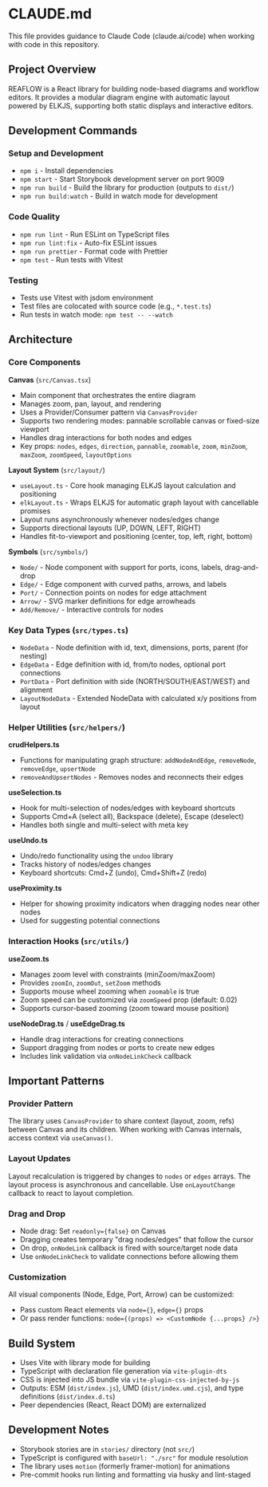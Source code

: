 # CLAUDE.md

This file provides guidance to Claude Code (claude.ai/code) when working with code in this repository.

## Project Overview

REAFLOW is a React library for building node-based diagrams and workflow editors. It provides a modular diagram engine with automatic layout powered by ELKJS, supporting both static displays and interactive editors.

## Development Commands

### Setup and Development
- `npm i` - Install dependencies
- `npm start` - Start Storybook development server on port 9009
- `npm run build` - Build the library for production (outputs to `dist/`)
- `npm run build:watch` - Build in watch mode for development

### Code Quality
- `npm run lint` - Run ESLint on TypeScript files
- `npm run lint:fix` - Auto-fix ESLint issues
- `npm run prettier` - Format code with Prettier
- `npm test` - Run tests with Vitest

### Testing
- Tests use Vitest with jsdom environment
- Test files are colocated with source code (e.g., `*.test.ts`)
- Run tests in watch mode: `npm test -- --watch`

## Architecture

### Core Components

**Canvas** (`src/Canvas.tsx`)
- Main component that orchestrates the entire diagram
- Manages zoom, pan, layout, and rendering
- Uses a Provider/Consumer pattern via `CanvasProvider`
- Supports two rendering modes: pannable scrollable canvas or fixed-size viewport
- Handles drag interactions for both nodes and edges
- Key props: `nodes`, `edges`, `direction`, `pannable`, `zoomable`, `zoom`, `minZoom`, `maxZoom`, `zoomSpeed`, `layoutOptions`

**Layout System** (`src/layout/`)
- `useLayout.ts` - Core hook managing ELKJS layout calculation and positioning
- `elkLayout.ts` - Wraps ELKJS for automatic graph layout with cancellable promises
- Layout runs asynchronously whenever nodes/edges change
- Supports directional layouts (UP, DOWN, LEFT, RIGHT)
- Handles fit-to-viewport and positioning (center, top, left, right, bottom)

**Symbols** (`src/symbols/`)
- `Node/` - Node component with support for ports, icons, labels, drag-and-drop
- `Edge/` - Edge component with curved paths, arrows, and labels
- `Port/` - Connection points on nodes for edge attachment
- `Arrow/` - SVG marker definitions for edge arrowheads
- `Add/Remove/` - Interactive controls for nodes

### Key Data Types (`src/types.ts`)

- `NodeData` - Node definition with id, text, dimensions, ports, parent (for nesting)
- `EdgeData` - Edge definition with id, from/to nodes, optional port connections
- `PortData` - Port definition with side (NORTH/SOUTH/EAST/WEST) and alignment
- `LayoutNodeData` - Extended NodeData with calculated x/y positions from layout

### Helper Utilities (`src/helpers/`)

**crudHelpers.ts**
- Functions for manipulating graph structure: `addNodeAndEdge`, `removeNode`, `removeEdge`, `upsertNode`
- `removeAndUpsertNodes` - Removes nodes and reconnects their edges

**useSelection.ts**
- Hook for multi-selection of nodes/edges with keyboard shortcuts
- Supports Cmd+A (select all), Backspace (delete), Escape (deselect)
- Handles both single and multi-select with meta key

**useUndo.ts**
- Undo/redo functionality using the `undoo` library
- Tracks history of nodes/edges changes
- Keyboard shortcuts: Cmd+Z (undo), Cmd+Shift+Z (redo)

**useProximity.ts**
- Helper for showing proximity indicators when dragging nodes near other nodes
- Used for suggesting potential connections

### Interaction Hooks (`src/utils/`)

**useZoom.ts**
- Manages zoom level with constraints (minZoom/maxZoom)
- Provides `zoomIn`, `zoomOut`, `setZoom` methods
- Supports mouse wheel zooming when `zoomable` is true
- Zoom speed can be customized via `zoomSpeed` prop (default: 0.02)
- Supports cursor-based zooming (zoom toward mouse position)

**useNodeDrag.ts** / **useEdgeDrag.ts**
- Handle drag interactions for creating connections
- Support dragging from nodes or ports to create new edges
- Includes link validation via `onNodeLinkCheck` callback

## Important Patterns

### Provider Pattern
The library uses `CanvasProvider` to share context (layout, zoom, refs) between Canvas and its children. When working with Canvas internals, access context via `useCanvas()`.

### Layout Updates
Layout recalculation is triggered by changes to `nodes` or `edges` arrays. The layout process is asynchronous and cancellable. Use `onLayoutChange` callback to react to layout completion.

### Drag and Drop
- Node drag: Set `readonly={false}` on Canvas
- Dragging creates temporary "drag nodes/edges" that follow the cursor
- On drop, `onNodeLink` callback is fired with source/target node data
- Use `onNodeLinkCheck` to validate connections before allowing them

### Customization
All visual components (Node, Edge, Port, Arrow) can be customized:
- Pass custom React elements via `node={}`, `edge={}` props
- Or pass render functions: `node={(props) => <CustomNode {...props} />}`

## Build System

- Uses Vite with library mode for building
- TypeScript with declaration file generation via `vite-plugin-dts`
- CSS is injected into JS bundle via `vite-plugin-css-injected-by-js`
- Outputs: ESM (`dist/index.js`), UMD (`dist/index.umd.cjs`), and type definitions (`dist/index.d.ts`)
- Peer dependencies (React, React DOM) are externalized

## Development Notes

- Storybook stories are in `stories/` directory (not `src/`)
- TypeScript is configured with `baseUrl: "./src"` for module resolution
- The library uses `motion` (formerly framer-motion) for animations
- Pre-commit hooks run linting and formatting via husky and lint-staged
